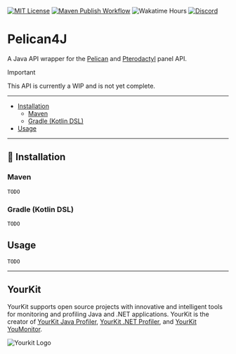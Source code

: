 [![MIT License](https://img.shields.io/badge/License-MIT-limegreen.svg?style=plastic)](https://choosealicense.com/licenses/mit)
[![Maven Publish Workflow](https://git.rainnny.club/Rainnny/Pelican4J/actions/workflows/maven-publish.yml/badge.svg)](./actions?workflow=maven-publish.yml)
![Wakatime Hours](https://wakatime.rainnny.club/api/badge/Rainnny/interval:any/project:Pelican4J)
[![Discord](https://discord.com/api/guilds/827863713855176755/widget.png)](https://discord.gg/p9gzFE2bc6)

# Pelican4J
A Java API wrapper for the [Pelican](https://pelican.dev) and [Pterodactyl](https://pterodactyl.io) panel API.

> [!IMPORTANT]
> This API is currently a WIP and is not yet complete.

---

- [Installation](#installation)
  - [Maven](#maven)
  - [Gradle (Kotlin DSL)](#gradle-kotlin-dsl)
- [Usage](#usage)

---

## 💾 Installation
### Maven
`TODO`

### Gradle (Kotlin DSL)
`TODO`

## Usage
`TODO`

---

## YourKit
YourKit supports open source projects with innovative and intelligent tools for monitoring and profiling Java and .NET applications.
YourKit is the creator of [YourKit Java Profiler](https://www.yourkit.com/java/profiler), [YourKit .NET Profiler](https://www.yourkit.com/.net/profiler), and [YourKit YouMonitor](https://www.yourkit.com/youmonitor).

![Yourkit Logo](https://www.yourkit.com/images/yklogo.png)